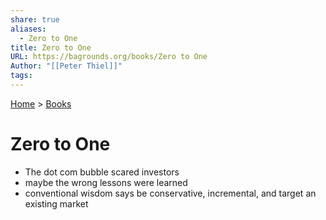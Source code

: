 ```yaml
---  
share: true  
aliases:  
  - Zero to One  
title: Zero to One  
URL: https://bagrounds.org/books/Zero to One  
Author: "[[Peter Thiel]]"  
tags:   
---  
```

[Home](../index.md) > [Books](./index.md)  
# Zero to One  
- The dot com bubble scared investors  
- maybe the wrong lessons were learned  
- conventional wisdom says be conservative, incremental, and target an existing market  

